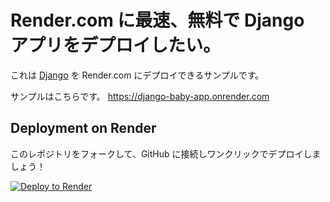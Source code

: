 # Render.com に最速、無料で Django アプリをデプロイしたい。

これは [Django](https://www.djangoproject.com/) を Render.com にデプロイできるサンプルです。

サンプルはこちらです。 https://django-baby-app.onrender.com

## Deployment on Render

このレポジトリをフォークして、GitHub に接続しワンクリックでデプロイしましょう！

[![Deploy to Render](https://render.com/images/deploy-to-render-button.svg)](https://render.com/deploy)
